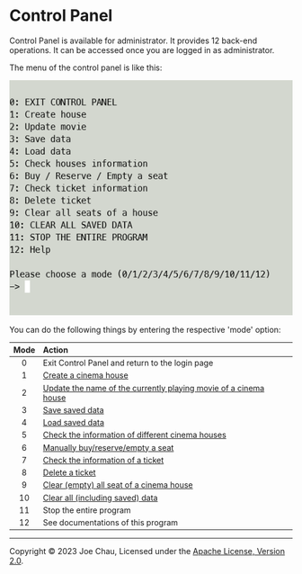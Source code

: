 # Control Panel

Control Panel is available for administrator. It provides 12 back-end operations.
It can be accessed once you are logged in as administrator.

The menu of the control panel is like this:

![Screenshot of the Control Panel Menu](../images/docs/control_panel_menu.png)

You can do the following things by entering the respective 'mode' option:

| Mode | Action                                                                       |
|:----:|:-----------------------------------------------------------------------------|
|  0   | Exit Control Panel and return to the login page                              |
|  1   | [Create a cinema house](house.md)                                            |
|  2   | [Update the name of the currently playing movie of a cinema house](house.md) |
|  3   | [Save saved data](dataStorage.md)                                            |
|  4   | [Load saved data](dataStorage.md)                                            |
|  5   | [Check the information of different cinema houses](house.md)                 |
|  6   | [Manually buy/reserve/empty a seat](adminSeatOperation.md)                   |
|  7   | [Check the information of a ticket](ticket.md)                               |
|  8   | [Delete a ticket](ticket.md)                                                 |
|  9   | [Clear (empty) all seat of a cinema house](house.md)                         |
|  10  | [Clear all (including saved) data](dataStorage.md)                           |
|  11  | Stop the entire program                                                      |
|  12  | See documentations of this program                                           |



---

Copyright © 2023 Joe Chau, Licensed under the 
<a href="https://www.apache.org/licenses/LICENSE-2.0" target="_blank">Apache License, Version 2.0</a>.